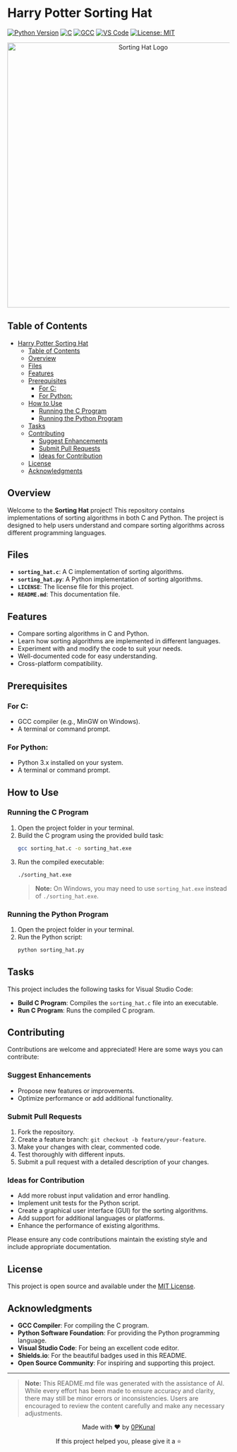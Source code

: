 # Harry Potter Sorting Hat

[![Python Version](https://img.shields.io/badge/python-3.x%2B-blue.svg)](https://www.python.org/downloads/)
[![C](https://img.shields.io/badge/C-Programming-blue.svg)](https://en.wikipedia.org/wiki/C_(programming_language))
[![GCC](https://img.shields.io/badge/GCC-Compiler-brightgreen.svg)](https://gcc.gnu.org/install/binaries.html)
[![VS Code](https://img.shields.io/badge/VS%20Code-Editor-blue.svg)](https://code.visualstudio.com/download)
[![License: MIT](https://img.shields.io/badge/License-MIT-yellow.svg)](LICENSE)

<div align="center">
  <img src="https://w7.pngwing.com/pngs/583/865/png-transparent-black-harry-potter-hat-art-sorting-hat-harry-potter-decal-harry-potter-sorting-hat-harry-potter-decal.png" alt="Sorting Hat Logo" width="600">
</div>

## Table of Contents
- [Harry Potter Sorting Hat](#harry-potter-sorting-hat)
  - [Table of Contents](#table-of-contents)
  - [Overview](#overview)
  - [Files](#files)
  - [Features](#features)
  - [Prerequisites](#prerequisites)
    - [For C:](#for-c)
    - [For Python:](#for-python)
  - [How to Use](#how-to-use)
    - [Running the C Program](#running-the-c-program)
    - [Running the Python Program](#running-the-python-program)
  - [Tasks](#tasks)
  - [Contributing](#contributing)
    - [Suggest Enhancements](#suggest-enhancements)
    - [Submit Pull Requests](#submit-pull-requests)
    - [Ideas for Contribution](#ideas-for-contribution)
  - [License](#license)
  - [Acknowledgments](#acknowledgments)

## Overview

Welcome to the **Sorting Hat** project! This repository contains implementations of sorting algorithms in both C and Python. The project is designed to help users understand and compare sorting algorithms across different programming languages.

## Files

- **`sorting_hat.c`**: A C implementation of sorting algorithms.
- **`sorting_hat.py`**: A Python implementation of sorting algorithms.
- **`LICENSE`**: The license file for this project.
- **`README.md`**: This documentation file.

## Features

- Compare sorting algorithms in C and Python.
- Learn how sorting algorithms are implemented in different languages.
- Experiment with and modify the code to suit your needs.
- Well-documented code for easy understanding.
- Cross-platform compatibility.

## Prerequisites

### For C:
- GCC compiler (e.g., MinGW on Windows).
- A terminal or command prompt.

### For Python:
- Python 3.x installed on your system.
- A terminal or command prompt.

## How to Use

### Running the C Program
1. Open the project folder in your terminal.
2. Build the C program using the provided build task:
   ```bash
   gcc sorting_hat.c -o sorting_hat.exe
   ```
3. Run the compiled executable:
   ```bash
   ./sorting_hat.exe
   ```
   > **Note:** On Windows, you may need to use `sorting_hat.exe` instead of `./sorting_hat.exe`.

### Running the Python Program
1. Open the project folder in your terminal.
2. Run the Python script:
   ```bash
   python sorting_hat.py
   ```

## Tasks

This project includes the following tasks for Visual Studio Code:

- **Build C Program**: Compiles the `sorting_hat.c` file into an executable.
- **Run C Program**: Runs the compiled C program.

## Contributing
Contributions are welcome and appreciated! Here are some ways you can contribute:

### Suggest Enhancements
- Propose new features or improvements.
- Optimize performance or add additional functionality.

### Submit Pull Requests
1. Fork the repository.
2. Create a feature branch: `git checkout -b feature/your-feature`.
3. Make your changes with clear, commented code.
4. Test thoroughly with different inputs.
5. Submit a pull request with a detailed description of your changes.

### Ideas for Contribution
- Add more robust input validation and error handling.
- Implement unit tests for the Python script.
- Create a graphical user interface (GUI) for the sorting algorithms.
- Add support for additional languages or platforms.
- Enhance the performance of existing algorithms.

Please ensure any code contributions maintain the existing style and include appropriate documentation.

## License
This project is open source and available under the [MIT License](LICENSE).

## Acknowledgments
- **GCC Compiler**: For compiling the C program.
- **Python Software Foundation**: For providing the Python programming language.
- **Visual Studio Code**: For being an excellent code editor.
- **Shields.io**: For the beautiful badges used in this README.
- **Open Source Community**: For inspiring and supporting this project.

---
> **Note:** This README.md file was generated with the assistance of AI. While every effort has been made to ensure accuracy and clarity, there may still be minor errors or inconsistencies. Users are encouraged to review the content carefully and make any necessary adjustments.

<div align="center">
  <p>Made with ❤️ by <a href="https://github.com/0PKunal">0PKunal</a></p>
  <p>If this project helped you, please give it a ⭐️</p>
</div>
